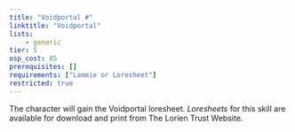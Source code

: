 ```yaml
---
title: "Voidportal #"
linktitle: "Voidportal"
lists:
    - generic
tier: 5
osp_cost: 85
prerequisites: []
requirements: ["Lammie or Loresheet"]
restricted: true
---
```

The character will gain the Voidportal loresheet. _Loresheets_ for this skill are available for download and print from The Lorien Trust Website.